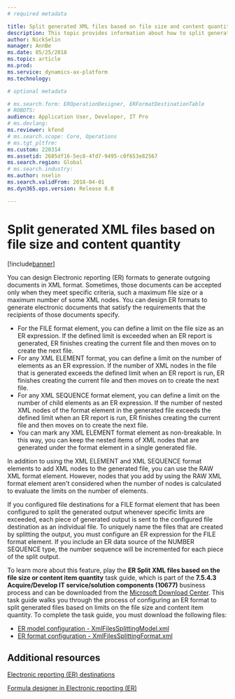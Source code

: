 ```yaml
---
# required metadata

title: Split generated XML files based on file size and content quantity
description: This topic provides information about how to split generated files based on the file size and content item quantity.
author: NickSelin
manager: AnnBe
ms.date: 05/25/2018
ms.topic: article
ms.prod: 
ms.service: dynamics-ax-platform
ms.technology: 

# optional metadata

# ms.search.form: EROperationDesigner, ERFormatDestinationTable
# ROBOTS: 
audience: Application User, Developer, IT Pro
# ms.devlang: 
ms.reviewer: kfend
# ms.search.scope: Core, Operations
# ms.tgt_pltfrm: 
ms.custom: 220314
ms.assetid: 2685df16-5ec8-4fd7-9495-c0f653e82567
ms.search.region: Global
# ms.search.industry: 
ms.author: nselin
ms.search.validFrom: 2018-04-01
ms.dyn365.ops.version: Release 8.0

---
```


# Split generated XML files based on file size and content quantity

[!include[banner](../includes/banner.md)]

You can design Electronic reporting (ER) formats to generate outgoing documents in XML format. Sometimes, those documents can be accepted only when they meet specific criteria, such a maximum file size or a maximum number of some XML nodes. You can design ER formats to generate electronic documents that satisfy the requirements that the recipients of those documents specify.

- For the FILE format element, you can define a limit on the file size as an ER expression. If the defined limit is exceeded when an ER report is generated, ER finishes creating the current file and then moves on to create the next file.
- For any XML ELEMENT format, you can define a limit on the number of elements as an ER expression. If the number of XML nodes in the file that is generated exceeds the defined limit when an ER report is run, ER finishes creating the current file and then moves on to create the next file.
- For any XML SEQUENCE format element, you can define a limit on the number of child elements as an ER expression. If the number of nested XML nodes of the format element in the generated file exceeds the defined limit when an ER report is run, ER finishes creating the current file and then moves on to create the next file.
- You can mark any XML ELEMENT format element as non-breakable. In this way, you can keep the nested items of XML nodes that are generated under the format element in a single generated file.

In addition to using the XML ELEMENT and XML SEQUENCE format elements to add XML nodes to the generated file, you can use the RAW XML format element. However, nodes that you add by using the RAW XML format element aren't considered when the number of nodes is calculated to evaluate the limits on the number of elements.

If you configured file destinations for a FILE format element that has been configured to split the generated output whenever specific limits are exceeded, each piece of generated output is sent to the configured file destination as an individual file. To uniquely name the files that are created by splitting the output, you must configure an ER expression for the FILE format element. If you include an ER data source of the NUMBER SEQUENCE type, the number sequence will be incremented for each piece of the split output.

To learn more about this feature, play the **ER Split XML files based on the file size or content item quantity** task guide, which is part of the **7.5.4.3 Acquire/Develop IT service/solution components (10677)** business process and can be downloaded from the [Microsoft Download Center](https://go.microsoft.com/fwlink/?linkid=874684). This task guide walks you through the process of configuring an ER format to split generated files based on limits on the file size and content item quantity. To complete the task guide, you must download the following files:

- [ER model configuration -	XmlFilesSplittingModel.xml](https://go.microsoft.com/fwlink/?linkid=874111)
- [ER format configuration - XmlFilesSplittingFormat.xml](https://go.microsoft.com/fwlink/?linkid=874111)

## Additional resources
[Electronic reporting (ER) destinations](electronic-reporting-destinations.md)

[Formula designer in Electronic reporting (ER)](general-electronic-reporting-formula-designer.md)
